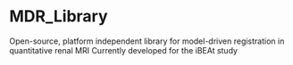 # MDR_Library
 Open-source, platform independent library for model-driven registration in quantitative renal MRI
 Currently developed for the iBEAt study
 
